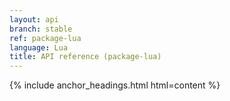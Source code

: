 ```yaml
---
layout: api
branch: stable
ref: package-lua
language: Lua
title: API reference (package-lua)
---
```

{% include anchor_headings.html html=content %}